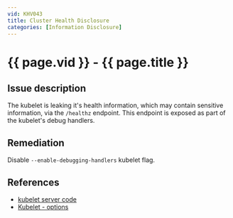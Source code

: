 ```yaml
---
vid: KHV043
title: Cluster Health Disclosure
categories: [Information Disclosure]
---
```


# {{ page.vid }} - {{ page.title }}

## Issue description

The kubelet is leaking it's health information, which may contain sensitive information, via the `/healthz` endpoint. This endpoint is exposed as part of the kubelet's debug handlers.

## Remediation

Disable `--enable-debugging-handlers` kubelet flag.

## References

- [kubelet server code](https://github.com/kubernetes/kubernetes/blob/4a6935b31fcc4d1498c977d90387e02b6b93288f/pkg/kubelet/server/server.go)
- [Kubelet - options](https://kubernetes.io/docs/reference/command-line-tools-reference/kubelet/#options)